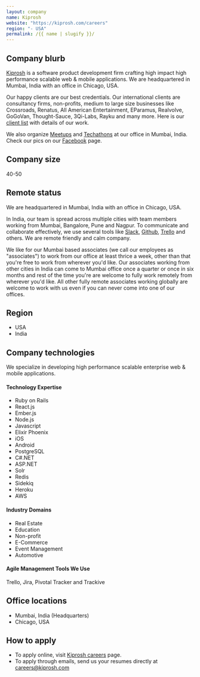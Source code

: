 ```yaml
---
layout: company
name: Kiprosh
website: "https://kiprosh.com/careers"
region: "- USA"
permalink: /{{ name | slugify }}/
---
```


## Company blurb

[Kiprosh](https://kiprosh.com) is a software product development firm crafting high impact high performance scalable web & mobile applications. We are headquartered in Mumbai, India with an office in Chicago, USA.

Our happy clients are our best credentials. Our international clients are consultancy firms, non-profits, medium to large size businesses like Crossroads, Renatus, All American Entertainment, EParamus, Realvolve, GoGoVan, Thought-Sauce, 3Qi-Labs, Rayku and many more. Here is our [client list](https://kiprosh.com/clients/) with details of our work.

We also organize [Meetups](http://www.meetup.com/Techgravy-Kiprosh) and [Techathons](http://on.fb.me/1NwaeNQ) at our office in Mumbai, India. Check our pics on our [Facebook](https://www.facebook.com/kiprosh/) page. 

## Company size

40-50

## Remote status

We are headquartered in Mumbai, India with an office in Chicago, USA.

In India, our team is spread across multiple cities with team members working from Mumbai, Bangalore, Pune and Nagpur. To communicate and collaborate effectively, we use several tools like [Slack](https://slack.com/), [Github](https://github.com/), [Trello](https://trello.com/) and others. We are remote friendly and calm company.

We like for our Mumbai based associates (we call our employees as "associates") to work from our office at least thrice a week, other than that you're free to work from wherever you'd like. Our associates working from other cities in India can come to Mumbai office once a quarter or once in six months and rest of the time you're are welcome to fully work remotely from wherever you'd like. All other fully remote associates working globally are welcome to work with us even if you can never come into one of our offices.

## Region

- USA
- India

## Company technologies

We specialize in developing high performance scalable enterprise web & mobile applications.

#### Technology Expertise

- Ruby on Rails
- React.js
- Ember.js
- Node.js
- Javascript
- Elixir Phoenix
- iOS
- Android
- PostgreSQL
- C#.NET
- ASP.NET
- Solr
- Redis
- Sidekiq
- Heroku
- AWS

#### Industry Domains

- Real Estate
- Education
- Non-profit
- E-Commerce
- Event Management
- Automotive


#### Agile Management Tools We Use

Trello, Jira, Pivotal Tracker and Trackive 

## Office locations

- Mumbai, India (Headquarters)
- Chicago, USA

## How to apply

- To apply online, visit [Kiprosh careers](https://kiprosh.com/careers) page.
- To apply through emails, send us your resumes directly at [careers@kiprosh.com](mailto:careers@kiprosh.com)